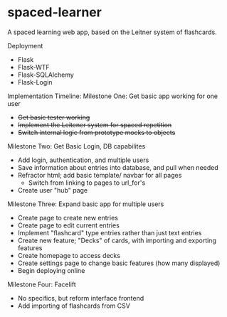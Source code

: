 # spaced-learner
A spaced learning web app, based on the Leitner system of flashcards.


Deployment
 - Flask
 - Flask-WTF
 - Flask-SQLAlchemy
 - Flask-Login

Implementation Timeline:
Milestone One: Get basic app working for one user
 - ~~Get basic tester working~~
 - ~~Implement the Leitener system for spaced repetition~~
 - ~~Switch internal logic from prototype mocks to objects~~
 
Milestone Two: Get Basic Login, DB capabilites
 - Add login, authentication, and multiple users
 - Save information about entries into database, and pull when needed
 - Refractor html; add basic template/ navbar for all pages
    - Switch from linking to pages to url_for's
 - Create user "hub" page


Milestone Three: Expand basic app for multiple users
 - Create page to create new entries
 - Create page to edit current entries
 - Implement "flashcard" type entries rather than just text entries
 - Create new feature; "Decks" of cards, with importing and exporting features
 - Create homepage to access decks
 - Create settings page to change basic features (how many displayed)
 - Begin deploying online
 
Milestone Four: Facelift
 - No specifics, but reform interface frontend
 - Add importing of flashcards from CSV
 